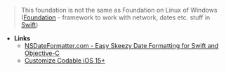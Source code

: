 > This foundation is not the same as Foundation on Linux of Windows ([Foundation](Foundation.md) - framework to work with network, dates etc. stuff in [Swift](Swift.md))

- **Links**
	- [NSDateFormatter.com - Easy Skeezy Date Formatting for Swift and Objective-C](https://nsdateformatter.com/)
	- [Customize Codable iOS 15+](https://twitter.com/PDucks32/status/1415131799584313345)